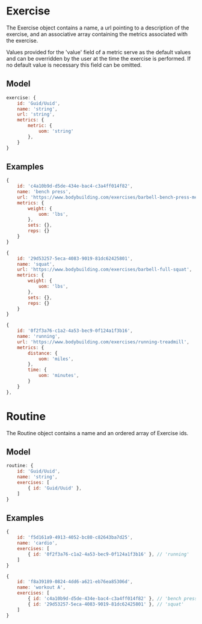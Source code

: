 # Exercise

The Exercise object contains a name, a url pointing to a description of the exercise, and an associative array containing the metrics associated with the exercise.

Values provided for the 'value' field of a metric serve as the default values and can be overridden by the user at the time the exercise is performed.  If no default value is necessary this field can be omitted.

## Model

```javascript
exercise: {
    id: 'Guid/Uuid',
    name: 'string',
    url: 'string',
    metrics: {
        metric: {
            uom: 'string'
        },
    }
}
```

## Examples

```javascript
{ 
    id: 'c4a10b9d-d5de-434e-bac4-c3a4ff014f82',
    name: 'bench press',
    url: 'https://www.bodybuilding.com/exercises/barbell-bench-press-medium-grip',
    metrics: {
        weight: {
            uom: 'lbs',
        },
        sets: {},
        reps: {}
    } 
}
```

```javascript
{ 
    id: '29d53257-5eca-4083-9019-81dc62425801',
    name: 'squat',
    url: 'https://www.bodybuilding.com/exercises/barbell-full-squat',
    metrics: {
        weight: {
            uom: 'lbs',
        },
        sets: {},
        reps: {}
    } 
}
```

```javascript
{ 
    id: '0f2f3a76-c1a2-4a53-bec9-0f124a1f3b16',
    name: 'running',
    url: 'https://www.bodybuilding.com/exercises/running-treadmill',
    metrics: {
        distance: {
            uom: 'miles',
        },
        time: {
            uom: 'minutes',
        }
    } 
},
```

# Routine

The Routine object contains a name and an ordered array of Exercise ids.

## Model

```javascript
routine: {
    id: 'Guid/Uuid',
    name: 'string',
    exercises: [
        { id: 'Guid/Uuid' },
    ]
}
```

## Examples

```javascript
{
    id: 'f5d161a9-4913-4052-bc80-c82643ba7d25',
    name: 'cardio',
    exercises: [
        { id: '0f2f3a76-c1a2-4a53-bec9-0f124a1f3b16' }, // 'running'
    ]
}
```

```javascript
{
    id: 'f8a39189-0824-4dd6-a621-eb76ea85306d',
    name: 'workout A',
    exercises: [
        { id: 'c4a10b9d-d5de-434e-bac4-c3a4ff014f82' }, // 'bench press'
        { id: '29d53257-5eca-4083-9019-81dc62425801' }, // 'squat'
    ]
}
```